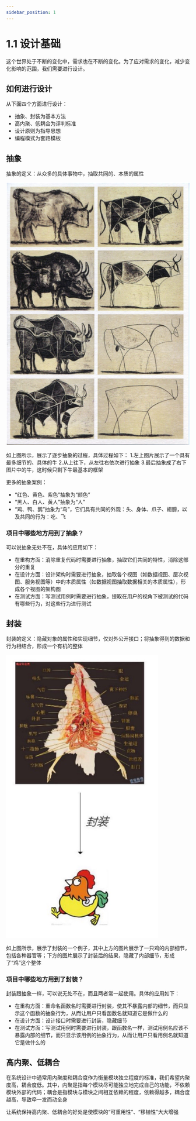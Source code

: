 ```yaml
---
sidebar_position: 1
---
```


# 1.1 设计基础

<!-- ## 为什么要设计 -->

这个世界处于不断的变化中，需求也在不断的变化。为了应对需求的变化，减少变化影响的范围，我们需要进行设计。

## 如何进行设计

从下面四个方面进行设计：

- 抽象、封装为基本方法
- 高内聚、低耦合为评判标准
- 设计原则为指导思想
- 编程模式为套路模板


## 抽象

抽象的定义：从众多的具体事物中，抽取共同的、本质的属性

![抽象图](./abstract.png)

如上图所示，展示了逐步抽象的过程，具体过程如下：
1.左上图片展示了一个具有最多细节的、具体的牛
2.从上往下，从左往右依次进行抽象
3.最后抽象成了右下图片中的牛，这时候只剩下牛最基本的框架


更多的抽象案例：

- “红色、黄色、紫色”抽象为“颜色”
- “黑人、白人、黄人”抽象为“人”
- “鸡、鸭、鹅”抽象为“鸟”，它们具有共同的外观：头、身体、爪子、翅膀，以及共同的行为：吃、飞
<!-- TODO tu -->



### 项目中哪些地方用到了抽象？

可以说抽象无处不在，具体的应用如下：

- 在重构方面：消除重复代码时需要进行抽象，抽取它们共同的特性，消除这部分的重复
- 在设计方面：设计架构时需要进行抽象，抽取各个视图（如数据视图、层次视图、服务视图等）中的本质属性（如数据视图抽取数据相关的本质属性），形成各个视图的架构图
- 在测试方面：写测试用例时需要进行抽象，提取在用户的视角下被测试的代码有哪些行为，对这些行为进行测试


## 封装

封装的定义：隐藏对象的属性和实现细节，仅对外公开接口；将抽象得到的数据和行为相结合，形成一个有机的整体

![封装图](./encapsulate.png)

如上图所示，展示了封装的一个例子，其中上方的图片展示了一只鸡的内部细节，包括各种器官等；下方的图片展示了封装后的结果，隐藏了内部细节，形成了“鸡”这个整体


### 项目中哪些地方用到了封装？

封装跟抽象一样，可以说无处不在，而且两者常一起使用。具体的应用如下：

- 在重构方面：重命名函数名时需要进行封装，使其不暴露内部的细节，而只显示这个函数的抽象行为，从而让用户只看函数名就知道它是做什么的
- 在设计方面：设计接口时需要进行封装，隐藏细节
- 在测试方面：写测试用例时需要进行封装，跟函数名一样，测试用例名应该不暴露内部的细节，而只显示该用例的抽象行为，从而让用户只看用例名就知道它是做什么的





## 高内聚、低耦合

在系统设计中通常用内聚度和耦合度作为衡量模块独立程度的标准，我们希望内聚度高，耦合度低。其中，内聚是指每个模块尽可能独立地完成自己的功能，不依赖模块外部的代码；耦合是指模块与模块之间相互依赖的程度，依赖得越多，耦合度越高，导致牵一发而动全身

让系统保持高内聚、低耦合的好处是使模块的“可重用性”、“移植性”大大增强

<!-- TODO tu
(TODO 需要去除水印) -->


